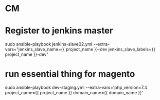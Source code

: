 # CM
# Register to jenkins master
sudo ansible-playbook  jenkins-slave02.yml --extra-vars="jenkins_slave_name={{ project_name }}-dev jenkins_slave_labels={{ project_name }}-dev"
# run essential thing for magento
sudo ansible-playbook dev-staging.yml --extra-vars='php_version=7.4 project_name={{ project_name }} domain_name={{ domain_name }}'
